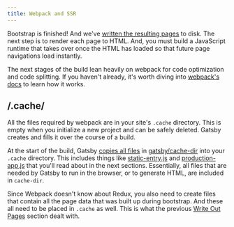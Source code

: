 ```yaml
---
title: Webpack and SSR
---
```


Bootstrap is finished! And we've [written the resulting pages](/docs/write-pages/) to disk. The next step is to render each page to HTML. And, you must build a JavaScript runtime that takes over once the HTML has loaded so that future page navigations load instantly.

The next stages of the build lean heavily on webpack for code optimization and code splitting. If you haven't already, it's worth diving into [webpack's docs](https://webpack.js.org/guides/) to learn how it works.

## /.cache/

All the files required by webpack are in your site's `.cache` directory. This is empty when you initialize a new project and can be safely deleted. Gatsby creates and fills it over the course of a build.

At the start of the build, Gatsby [copies all files](https://github.com/gatsbyjs/gatsby/blob/master/packages/gatsby/src/bootstrap/index.js#L191) in [gatsby/cache-dir](https://github.com/gatsbyjs/gatsby/tree/master/packages/gatsby/cache-dir) into your `.cache` directory. This includes things like [static-entry.js](https://github.com/gatsbyjs/gatsby/blob/master/packages/gatsby/cache-dir/static-entry.js) and [production-app.js](https://github.com/gatsbyjs/gatsby/blob/master/packages/gatsby/cache-dir/production-app.js) that you'll read about in the next sections. Essentially, all files that are needed by Gatsby to run in the browser, or to generate HTML, are included in `cache-dir`.

Since Webpack doesn't know about Redux, you also need to create files that contain all the page data that was built up during bootstrap. And these all need to be placed in `.cache` as well. This is what the previous [Write Out Pages](/docs/write-pages/) section dealt with.
